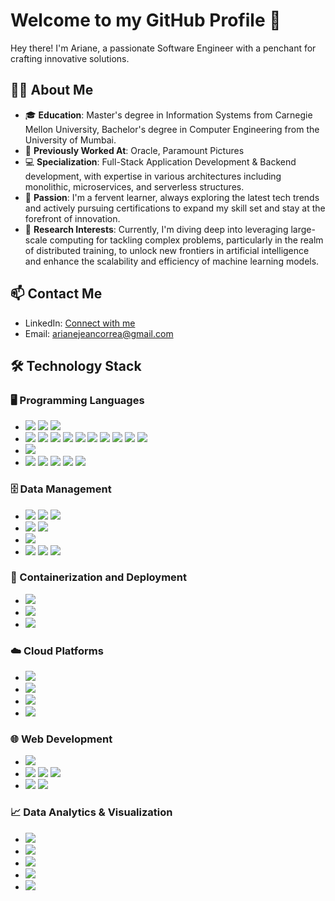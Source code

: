 # Welcome to my GitHub Profile 👋

Hey there! I'm Ariane, a passionate Software Engineer with a penchant for crafting innovative solutions. 

## 👩‍💼 About Me

- 🎓 **Education**: Master's degree in Information Systems from Carnegie Mellon University, Bachelor's degree in Computer Engineering from the University of Mumbai.
- 💼  **Previously Worked At**: Oracle, Paramount Pictures
- 💻 **Specialization**: Full-Stack Application Development & Backend development, with expertise in various architectures including monolithic, microservices, and serverless structures.
- 🌱 **Passion**: I'm a fervent learner, always exploring the latest tech trends and actively pursuing certifications to expand my skill set and stay at the forefront of innovation.
- 🧠 **Research Interests**: Currently, I'm diving deep into leveraging large-scale computing for tackling complex problems, particularly in the realm of distributed training, to unlock new frontiers in artificial intelligence and enhance the scalability and efficiency of machine learning models.

## 📫 Contact Me

- LinkedIn: [Connect with me](https://www.linkedin.com/in/ariane-jean-correa)
- Email: [arianejeancorrea@gmail.com](mailto:arianejeancorrea@gmail.com)


## 🛠️ Technology Stack

### 🖥️ Programming Languages
- <img src=https://img.shields.io/badge/Java-Spring_Boot-red> <img src=https://img.shields.io/badge/Java-MVC-red> <img src=https://img.shields.io/badge/Java-AWS_SDK_v2-red> 
- <img src=https://img.shields.io/badge/Python-Pandas-red> <img src=https://img.shields.io/badge/Python-Numpy-red> <img src=https://img.shields.io/badge/Python-Tensorflow-red> <img src=https://img.shields.io/badge/Python-Keras-red> <img src=https://img.shields.io/badge/Python-Spacy-red> <img src=https://img.shields.io/badge/Python-nltk-red> <img src=https://img.shields.io/badge/Python-Beautiful_Soup-red> <img src=https://img.shields.io/badge/Python-MatplotLib-red> <img src=https://img.shields.io/badge/Python-FastAPI-red> <img src=https://img.shields.io/badge/Python-Scrapy-red> 
- <img src=https://img.shields.io/badge/Scala-Spark_RDDs-red>
- <img src=https://img.shields.io/badge/C++-grey> <img src=https://img.shields.io/badge/C-grey> <img src=https://img.shields.io/badge/MATLAB-grey> <img src=https://img.shields.io/badge/STATA-grey> <img src=https://img.shields.io/badge/R-grey>


### 🗄️ Data Management
- <img src=https://img.shields.io/badge/SQL-Oracle_SQL-green> <img src=https://img.shields.io/badge/SQL-MySQL-green> <img src=https://img.shields.io/badge/SQL-SQL_Server-green>
- <img src=https://img.shields.io/badge/NoSQL-MongoDB-green> <img src=https://img.shields.io/badge/NoSQL-HBase-green>
- <img src=https://img.shields.io/badge/GraphSQL-Neo4j-green>
- <img src=https://img.shields.io/badge/BigData-Spark-green> <img src=https://img.shields.io/badge/BigData-Hadoop-green> <img src=https://img.shields.io/badge/BigData-Apache_Kafka-green> 

### 🐳 Containerization and Deployment 
- <img src=https://img.shields.io/badge/Docker-purple>
- <img src=https://img.shields.io/badge/Terraform-purple>
- <img src=https://img.shields.io/badge/Jenkins-purple>

### ☁️ Cloud Platforms
- <img src=https://img.shields.io/badge/AWS-cloud-blue> 
- <img src=https://img.shields.io/badge/GCP-Cloud-blue> 
- <img src=https://img.shields.io/badge/Azure-Cloud-blue> 
- <img src=https://img.shields.io/badge/Kubernetes-Cluster_Management-blue> 

### 🌐 Web Development
- <img src=https://img.shields.io/badge/REST_APIs-yellow> 
- <img src=https://img.shields.io/badge/FrontEnd-HTML-yellow> <img src=https://img.shields.io/badge/FrontEnd-CSS-yellow> <img src=https://img.shields.io/badge/FrontEnd-JavaScript-yellow> 
- <img src=https://img.shields.io/badge/backend-ExpressJS-yellow> <img src=https://img.shields.io/badge/backend-NodeJS-yellow>

### 📈 Data Analytics & Visualization
- <img src=https://img.shields.io/badge/Google-Analytics-pink> 
- <img src=https://img.shields.io/badge/Adobe-Analytics-pink> 
- <img src=https://img.shields.io/badge/Microsoft_Excel-Analytics-pink> 
- <img src=https://img.shields.io/badge/Tableau-Visualization_Software-pink> 
- <img src=https://img.shields.io/badge/Microsoft_PowerBI-Visualization_Software-pink> 



